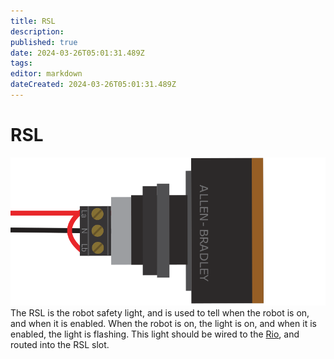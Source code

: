 ```yaml
---
title: RSL
description: 
published: true
date: 2024-03-26T05:01:31.489Z
tags: 
editor: markdown
dateCreated: 2024-03-26T05:01:31.489Z
---
```


# RSL
![frc_status_light.svg](/frc_status_light.svg)
The RSL is the robot safety light, and is used to tell when the robot is on, and when it is enabled. When the robot is on, the light is on, and when it is enabled, the light is flashing. This light should be wired to the [Rio](/Components/RoboRIO), and routed into the RSL slot.
